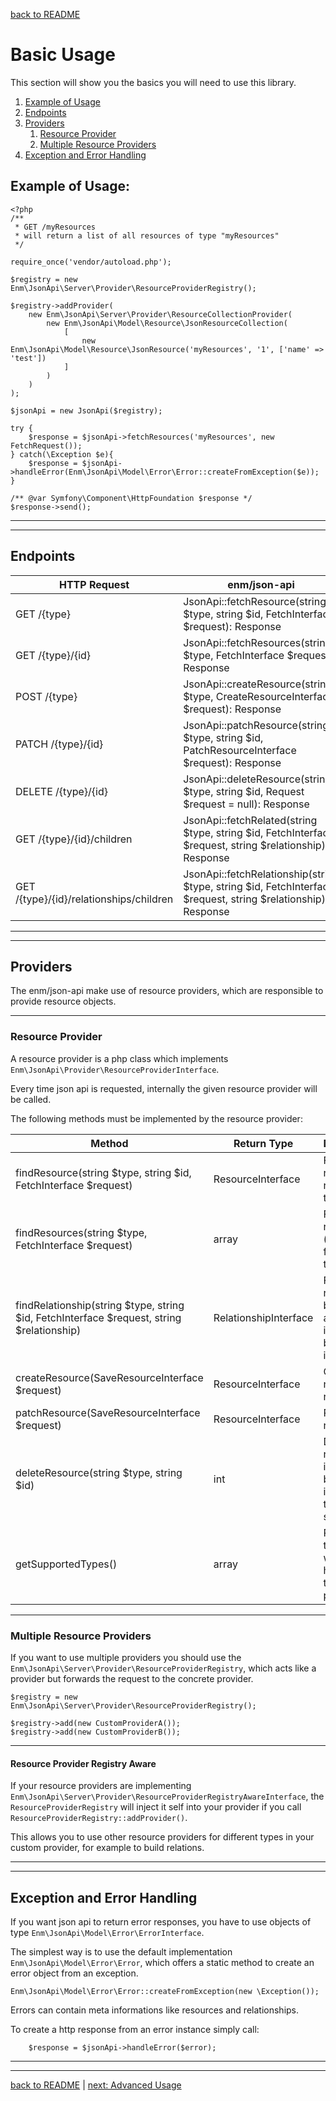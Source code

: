 [back to README](../README.md)
# Basic Usage
This section will show you the basics you will need to use this library.

1. [Example of Usage](#example-of-usage)
1. [Endpoints](#endpoints)
1. [Providers](#providers)
    1. [Resource Provider](#resource-provider)
    1. [Multiple Resource Providers](#multiple-resource-providers)
1. [Exception and Error Handling](#exception-and-error-handling)

## Example of Usage: 

    <?php
    /**
     * GET /myResources
     * will return a list of all resources of type "myResources"
     */
    
    require_once('vendor/autoload.php');
    
    $registry = new Enm\JsonApi\Server\Provider\ResourceProviderRegistry();
    
    $registry->addProvider(
        new Enm\JsonApi\Server\Provider\ResourceCollectionProvider(
            new Enm\JsonApi\Model\Resource\JsonResourceCollection(
                [
                    new Enm\JsonApi\Model\Resource\JsonResource('myResources', '1', ['name' => 'test'])
                ]
            )
        )
    );
    
    $jsonApi = new JsonApi($registry);
 
    try {
        $response = $jsonApi->fetchResources('myResources', new FetchRequest());
    } catch(\Exception $e){
        $response = $jsonApi->handleError(Enm\JsonApi\Model\Error\Error::createFromException($e));
    }
    
    /** @var Symfony\Component\HttpFoundation $response */
    $response->send();
    
*****
*****

## Endpoints

| HTTP Request                                 | enm/json-api                                                                                                  |
|----------------------------------------------|---------------------------------------------------------------------------------------------------------------|
| GET      /{type}                             | JsonApi::fetchResource(string $type, string $id, FetchInterface $request): Response                           |
| GET      /{type}/{id}                        | JsonApi::fetchResources(string $type, FetchInterface $request): Response                                      |
| POST     /{type}                             | JsonApi::createResource(string $type, CreateResourceInterface $request): Response                             |
| PATCH    /{type}/{id}                        | JsonApi::patchResource(string $type, string $id, PatchResourceInterface $request): Response                   |
| DELETE   /{type}/{id}                        | JsonApi::deleteResource(string $type, string $id, Request $request = null): Response                          |
| GET      /{type}/{id}/children               | JsonApi::fetchRelated(string $type, string $id, FetchInterface $request, string $relationship): Response      |
| GET      /{type}/{id}/relationships/children | JsonApi::fetchRelationship(string $type, string $id, FetchInterface $request, string $relationship): Response |

*****
*****

## Providers
The enm/json-api make use of resource providers, which are responsible to provide resource objects.

*****

### Resource Provider
A resource provider is a php class which implements `Enm\JsonApi\Provider\ResourceProviderInterface`.

Every time json api is requested, internally the given resource provider will be called.

The following methods must be implemented by the resource provider:

| Method                                                                                    | Return Type           | Description                                                           |
|-------------------------------------------------------------------------------------------|-----------------------|-----------------------------------------------------------------------|
| findResource(string $type, string $id, FetchInterface $request)                           | ResourceInterface     | Find and return a resource by type and id.                            |
| findResources(string $type, FetchInterface $request)                                      | array                 | Find resources (all or filtered) by type.                             |
| findRelationship(string $type, string $id, FetchInterface $request, string $relationship) | RelationshipInterface | Find a relationship by name for a resource identified by type and id. |
| createResource(SaveResourceInterface $request)                                            | ResourceInterface     | Create a new resource.                                                |
| patchResource(SaveResourceInterface $request)                                             | ResourceInterface     | Patch a resource.                                                     |
| deleteResource(string $type, string $id)                                                  | int                   | Delete a resource identified by type and id. Return the http status.  |
| getSupportedTypes()                                                                       | array                 | Return all types which are handled by this provider.                  |

*****

### Multiple Resource Providers
If you want to use multiple providers you should use the `Enm\JsonApi\Server\Provider\ResourceProviderRegistry`, which acts like a provider but forwards the request to the concrete provider.

    $registry = new Enm\JsonApi\Server\Provider\ResourceProviderRegistry();
    
    $registry->add(new CustomProviderA());
    $registry->add(new CustomProviderB());

*****

#### Resource Provider Registry Aware
If your resource providers are implementing `Enm\JsonApi\Server\Provider\ResourceProviderRegistryAwareInterface`, the `ResourceProviderRegistry`
will inject it self into your provider if you call `ResourceProviderRegistry::addProvider()`.

This allows you to use other resource providers for different types in your custom provider, for example to build relations.

*****
*****

## Exception and Error Handling

If you want json api to return error responses, you have to use objects of type `Enm\JsonApi\Model\Error\ErrorInterface`.

The simplest way is to use the default implementation `Enm\JsonApi\Model\Error\Error`, which offers a static method to create an 
error object from an exception.

    Enm\JsonApi\Model\Error\Error::createFromException(new \Exception());
    
Errors can contain meta informations like resources and relationships.

To create a http response from an error instance simply call:

        $response = $jsonApi->handleError($error);

*****
*****

[back to README](../README.md) | [next: Advanced Usage](../docs/02-advanced.md)
